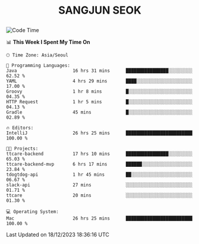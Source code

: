 <h1>
 <p align="center">
   SANGJUN SEOK
 </p>
</h1>

<!--START_SECTION:waka-->
![Code Time](http://img.shields.io/badge/Code%20Time-3%2C112%20hrs%2053%20mins-blue)

📊 **This Week I Spent My Time On** 

```text
🕑︎ Time Zone: Asia/Seoul

💬 Programming Languages: 
Java                     16 hrs 31 mins      ████████████████░░░░░░░░░   62.52 % 
YAML                     4 hrs 29 mins       ████░░░░░░░░░░░░░░░░░░░░░   17.00 % 
Groovy                   1 hr 8 mins         █░░░░░░░░░░░░░░░░░░░░░░░░   04.35 % 
HTTP Request             1 hr 5 mins         █░░░░░░░░░░░░░░░░░░░░░░░░   04.13 % 
Gradle                   45 mins             █░░░░░░░░░░░░░░░░░░░░░░░░   02.89 % 

🔥 Editors: 
IntelliJ                 26 hrs 25 mins      █████████████████████████   100.00 % 

🐱‍💻 Projects: 
ttcare-backend           17 hrs 10 mins      ████████████████░░░░░░░░░   65.03 % 
ttcare-backend-mvp       6 hrs 17 mins       ██████░░░░░░░░░░░░░░░░░░░   23.84 % 
tdogtdog-api             1 hr 45 mins        ██░░░░░░░░░░░░░░░░░░░░░░░   06.67 % 
slack-api                27 mins             ░░░░░░░░░░░░░░░░░░░░░░░░░   01.71 % 
ttcare                   20 mins             ░░░░░░░░░░░░░░░░░░░░░░░░░   01.30 % 

💻 Operating System: 
Mac                      26 hrs 25 mins      █████████████████████████   100.00 % 
```


 Last Updated on 18/12/2023 18:36:16 UTC
<!--END_SECTION:waka-->
